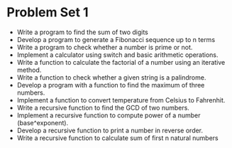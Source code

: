 # Problem Set 1
- Write a program to find the sum of two digits
- Develop a program to generate a Fibonacci sequence up to n terms
- Write a program to check whether a number is prime or not.
- Implement a calculator using switch and basic arithmetic operations.
- Write a function to calculate the factorial of a number using an iterative method.
- Write a function to check whether a given string is a palindrome.
- Develop a program with a function to find the maximum of three numbers.
- Implement a function to convert temperature from Celsius to Fahrenhit.
- Write a recursive function to find the GCD of two numbers.
- Implement a recursive function to compute power of a number (base^exponent).
- Develop a recursive function to print a number in reverse order.
- Write a recursive function to calculate sum of first n natural numbers 


